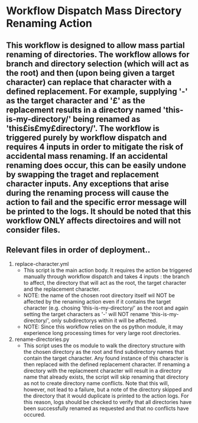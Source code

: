 # Workflow Dispatch Mass Directory Renaming Action
This workflow is designed to allow mass partial renaming of directories. The workflow allows for branch and directory selection (which will act as the root) and then (upon being given a target character) can replace that character with a defined replacement. For example, supplying '-' as the target character and '£' as the replacement results in a directory named 'this-is-my-directory/' being renamed as 'this£is£my£directory/'. The workflow is triggered purely by workflow dispatch and requires 4 inputs in order to mitigate the risk of accidental mass renaming. If an accidental renaming does occur, this can be easily undone by swapping the traget and replacement character inputs. Any exceptions that arise during the renaming process will cause the action to fail and the specific error message will be printed to the logs. It should be noted that this workflow ONLY affects directoires and will not consider files.
---
## Relevant files in order of deployment..
1. replace-character.yml
    - This script is the main action body. It requires the action be triggered manually through workflow dispatch and takes 4 inputs : the branch to affect, the directory that will act as the root, the target character and the replacement character.
    - NOTE: the name of the chosen root directory itself wil NOT be affected by the renaming action even if it contains the target character (e.g. chosing 'this-is-my-directory/' as the root and again setting the target characters as '-' will NOT rename 'this-is-my-directory/', only subdirectorys within it will be affected.
    - NOTE: Since this workflow relies on the os python module, it may experience long processing times for very large root directories.
2. rename-directories.py
    - This script uses the os module to walk the directory structure with the chosen directory as the root and find subdirectory names that contain the target character. Any found instance of this character is then replaced with the defined replacement character. If renaming a directory with the replacmeent character will result in a directory name that already exists, the script will skip renaming that directory as not to create directory name conflicts. Note that this will, however, not lead to a failure, but a note of the directory skipped and the directory that it would duplicate is printed to the action logs. For this reason, logs should be checked to verify that all directories have been successfully renamed as requested and that no conflicts have occured.
